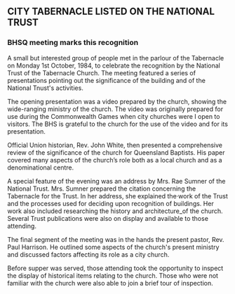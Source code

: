 ## CITY TABERNACLE LISTED ON THE NATIONAL TRUST 
### BHSQ meeting marks this recognition

A small but interested group of people met in the
parlour of the Tabernacle on Monday 1st October, 1984, 
to celebrate the recognition by the National Trust of
the Tabernacle Church. The meeting featured a series
of presentations pointing out the significance of the 
building and of the National Tnust's activities.

The opening presentation was a video prepared by 
the church, showing the wide-ranging ministry of the
church. The video was originally prepared for use
during the Commonwealth Games when city churches were
I open to visitors. The BHS is grateful to the church
for the use of the video and for its presentation.

Official Union historian, Rev. John White, then
presented a comprehensive review of the significance
of the church for Queensland Baptists. His paper
covered many aspects of the church’s role both as a
local church and as a denominational centre.

A special feature of the evening was an address
by Mrs. Rae Sumner of the National Trust. Mrs. Sumner
prepared the citation concerning the Tabernacle for the 
Trust. In her address, she explained the·work of the
Trust and the processes used for deciding upon recognition 
of buildings. Her work also included researching 
the history and architecture_of the church. Several 
Trust publications were also on display and available 
to those attending.

The final segment of the meeting was in the hands 
the present pastor, Rev. Paul Harrison. He outlined 
some aspects of the church's present ministry and 
discussed factors affecting its role as a city church.

Before supper was served, those attending took the 
opportunity to inspect the display of historical items 
relating to the church. Those who were not familiar 
with the church were also able to join a brief tour of 
inspection. 